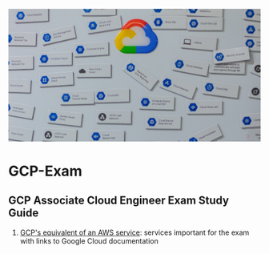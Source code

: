 ![GCloud](image.jpg)

# GCP-Exam
## GCP Associate Cloud Engineer Exam Study Guide

1. [GCP's equivalent of an AWS service](https://github.com/karolinarb/GCP-Exam/blob/main/gcp-vs-aws.md): services important for the exam with links to Google Cloud documentation
